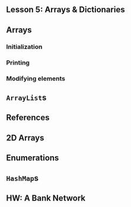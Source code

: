 ## Lesson 5: Arrays & Dictionaries

## Arrays

### Initialization


### Printing


### Modifying elements


## `ArrayList`s


## References

## 2D Arrays

## Enumerations

## `HashMap`s

## HW: A Bank Network